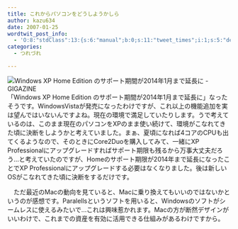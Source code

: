 ```yaml
---
title: これからパソコンをどうしようかしら
author: kazu634
date: 2007-01-25
wordtwit_post_info:
  - 'O:8:"stdClass":13:{s:6:"manual";b:0;s:11:"tweet_times";i:1;s:5:"delay";i:0;s:7:"enabled";i:1;s:10:"separation";s:2:"60";s:7:"version";s:3:"3.7";s:14:"tweet_template";b:0;s:6:"status";i:2;s:6:"result";a:0:{}s:13:"tweet_counter";i:2;s:13:"tweet_log_ids";a:1:{i:0;i:2757;}s:9:"hash_tags";a:0:{}s:8:"accounts";a:1:{i:0;s:7:"kazu634";}}'
categories:
  - つれづれ

---
```

<div class="section">
<p>
<a href="http://gigazine.net/index.php?/news/comments/20070124_xp_home/" onclick="__gaTracker('send', 'event', 'outbound-article', 'http://gigazine.net/index.php?/news/comments/20070124_xp_home/', '');" target="_blank"><img align="left" alt="Windows XP Home Edition のサポート期間が2014年1月まで延長に - GIGAZINE" src="http://img.simpleapi.net/small/http://gigazine.net/index.php?/news/comments/20070124_xp_home/" border="0" /></a>
</p>
  
<p>
    　「Windows XP Home Edition のサポート期間が2014年1月まで延長に」なったそうです。WindowsVistaが発売になったわけですが、これ以上の機能追加を実は望んではいないんですよね。現在の環境で満足していたりします。うで考えているのは、このまま現在のパソコンをXPのまま使い続けて、環境がこなれてきた頃に決断をしようかと考えていました。まぁ、夏頃になれば4コアのCPUも出てくるようなので、そのときにCore2Duoを購入してみて、一緒にXP Professionalにアップグレードすればサポート期限も残るから万事大丈夫だろう…と考えていたのですが、Homeのサポート期限が2014年まで延長になったことでXP Professionalにアップグレードする必要はなくなりました。後は新しいOSがこなれてきた頃に決断をするだけです。
</p>
  
<p>
    　ただ最近のMacの動向を見ていると、Macに乗り換えてもいいのではないかというのが感想です。Paralellsというソフトを用いると、Windowsのソフトがシームレスに使えるみたいで…これは興味惹かれます。Macの方が断然デザインがいいわけで、これまでの資産を有効に活用できる仕組みがあるわけですから。
</p>
</div>

